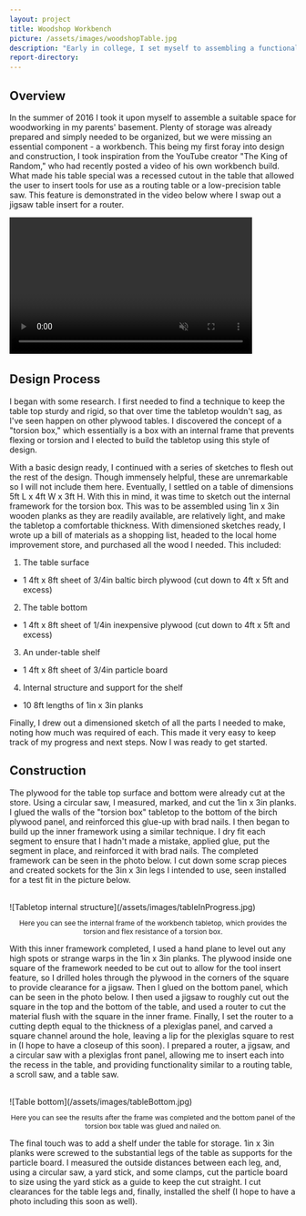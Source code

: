 ```yaml
---
layout: project
title: Woodshop Workbench
picture: /assets/images/woodshopTable.jpg
description: "Early in college, I set myself to assembling a functional woodworking area in my parents' basement. This space was nearly ready (save for an immense amount of organizing and cleaning) except that it very badly needed a workbench. I set out to build a heavy-duty bench with unique features."
report-directory:
---
```


## Overview
In the summer of 2016 I took it upon myself to assemble a suitable space for woodworking in my parents' basement. Plenty of storage was already prepared and simply needed to be organized, but we were missing an essential component - a workbench. This being my first foray into design and construction, I took inspiration from the YouTube creator "The King of Random," who had recently posted a video of his own workbench build. What made his table special was a recessed cutout in the table that allowed the user to insert tools for use as a routing table or a low-precision table saw. This feature is demonstrated in the video below where I swap out a jigsaw table insert for a router.

<video width="426" height="240" controls muted>
  <source src="/assets/video/tableDemo.mp4" type="video/mp4">
Your browser does not support the video tag.
</video>

## Design Process
I began with some research. I first needed to find a technique to keep the table top sturdy and rigid, so that over time the tabletop wouldn't sag, as I've seen happen on other plywood tables. I discovered the concept of a "torsion box," which essentially is a box with an internal frame that prevents flexing or torsion and I elected to build the tabletop using this style of design.

With a basic design ready, I continued with a series of sketches to flesh out the rest of the design. Though immensely helpful, these are unremarkable so I will not include them here. Eventually, I settled on a table of dimensions 5ft L x 4ft W x 3ft H. With this in mind, it was time to sketch out the internal framework for the torsion box. This was to be assembled using 1in x 3in wooden planks as they are readily available, are relatively light, and make the tabletop a comfortable thickness. With dimensioned sketches ready, I wrote up a bill of materials as a shopping list, headed to the local home improvement store, and purchased all the wood I needed. This included:

1. The table surface
* 1 4ft x 8ft sheet of 3/4in baltic birch plywood (cut down to 4ft x 5ft and excess)
2. The table bottom
* 1 4ft x 8ft sheet of 1/4in inexpensive plywood (cut down to 4ft x 5ft and excess)
3. An under-table shelf
* 1 4ft x 8ft sheet of 3/4in particle board
4. Internal structure and support for the shelf
* 10 8ft lengths of 1in x 3in planks

Finally, I drew out a dimensioned sketch of all the parts I needed to make, noting how much was required of each. This made it very easy to keep track of my progress and next steps. Now I was ready to get started.

## Construction
The plywood for the table top surface and bottom were already cut at the store. Using a circular saw, I measured, marked, and cut the 1in x 3in planks. I glued the walls of the "torsion box" tabletop to the bottom of the birch plywood panel, and reinforced this glue-up with brad nails. I then began to build up the inner framework using a similar technique. I dry fit each segment to ensure that I hadn't made a mistake, applied glue, put the segment in place, and reinforced it with brad nails. The completed framework can be seen in the photo below. I cut down some scrap pieces and created sockets for the 3in x 3in legs I intended to use, seen installed for a test fit in the picture below.

<br>
![Tabletop internal structure](/assets/images/tableInProgress.jpg)
<p style="text-align:center; width:100%; font-size:12px">Here you can see the internal frame of the workbench tabletop, which provides the torsion and flex resistance of a torsion box.</p>

With this inner framework completed, I used a hand plane to level out any high spots or strange warps in the 1in x 3in planks. The plywood inside one square of the framework needed to be cut out to allow for the tool insert feature, so I drilled holes through the plywood in the corners of the square to provide clearance for a jigsaw. Then I glued on the bottom panel, which can be seen in the photo below. I then used a jigsaw to roughly cut out the square in the top and the bottom of the table, and used a router to cut the material flush with the square in the inner frame. Finally, I set the router to a cutting depth equal to the thickness of a plexiglas panel, and carved a square channel around the hole, leaving a lip for the plexiglas square to rest in (I hope to have a closeup of this soon). I prepared a router, a jigsaw, and a circular saw with a plexiglas front panel, allowing me to insert each into the recess in the table, and providing functionality similar to a routing table, a scroll saw, and a table saw.

<br>
![Table bottom](/assets/images/tableBottom.jpg)
<p style="text-align:center; width:100%; font-size:12px">Here you can see the results after the frame was completed and the bottom panel of the torsion box table was glued and nailed on.</p>

The final touch was to add a shelf under the table for storage. 1in x 3in planks were screwed to the substantial legs of the table as supports for the particle board. I measured the outside distances between each leg, and, using a circular saw, a yard stick, and some clamps, cut the particle board to size using the yard stick as a guide to keep the cut straight. I cut clearances for the table legs and, finally, installed the shelf (I hope to have a photo including this soon as well).
